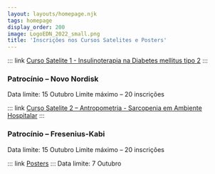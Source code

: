 ```yaml
---
layout: layouts/homepage.njk
tags: homepage
display_order: 200
image: LogoEDN_2022_small.png
title: 'Inscrições nos Cursos Satelites e Posters'
---
```

::: link
[Curso Satelite 1 - Insulinoterapia na Diabetes mellitus tipo 2](/inscricoes/curso_satelite_1/)
:::
### Patrocínio – Novo Nordisk
Data limite: 15 Outubro
Limite máximo – 20 inscrições

::: link
[Curso Satelite 2 – Antropometria - Sarcopenia em Ambiente Hospitalar](/inscricoes/curso_satelite_2/)
:::
### Patrocínio – Fresenius-Kabi
Data limite: 15 Outubro
Limite máximo – 20 inscrições


::: link
[Posters](/inscricoes/posters/) 
:::
Data limite: 7 Outubro